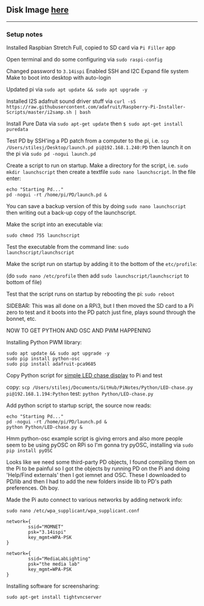 ## Disk Image [here](https://drive.google.com/file/d/1zVlfoxGsFtwZIYpvnRLcRFOTBBEWlb-O/view?usp=sharing)

___

### Setup notes

Installed Raspbian Stretch Full, copied to SD card via `Pi Filler` app

Open terminal and do some configuring via `sudo raspi-config`

Changed password to `3.14ispi`
Enabled SSH and I2C
Expand file system
Make to boot into desktop with auto-login

Updated pi via `sudo apt update && sudo apt upgrade -y`

Installed I2S adafruit sound driver stuff via `curl -sS https://raw.githubusercontent.com/adafruit/Raspberry-Pi-Installer-Scripts/master/i2samp.sh | bash`

Install Pure Data via `sudo apt-get update` then `$ sudo apt-get install puredata`

Test PD by SSH'ing a PD patch from a computer to the pi, i.e. `scp /Users/stilesj/Desktop/launch.pd pi@192.168.1.240:PD` then launch it on the pi via `sudo pd -nogui launch.pd`

Create a script to run on startup.  Make a directory for the script, i.e. `sudo mkdir launchscript` then create a textfile `sudo nano launchscript`.  In the file enter:

```
echo "Starting Pd..."
pd -nogui -rt /home/pi/PD/launch.pd &
```

You can save a backup version of this by doing `sudo nano launchscript` then writing out a back-up copy of the launchscript.

Make the script into an executable via:

`sudo chmod 755 launchscript`

Test the executable from the command line: `sudo launchscript/launchscript`

Make the script run on startup by adding it to the bottom of the `etc/profile`:

(do `sudo nano /etc/profile` then add `sudo launchscript/launchscript` to bottom of file)

Test that the script runs on startup by rebooting the pi: `sudo reboot`

SIDEBAR: This was all done on a RPi3, but I then moved the SD card to a Pi zero to test and it boots into the PD patch just fine, plays sound through the bonnet, etc.

NOW TO GET PYTHON AND OSC AND PWM HAPPENING

Installing Python PWM library:
```
sudo apt update && sudo apt upgrade -y
sudo pip install python-osc
sudo pip install adafruit-pca9685
```

Copy Python script for [simple LED chase display](https://github.com/jts3k/PiNotes/blob/master/Python/LED-chase.py) to Pi and test

copy: `scp /Users/stilesj/Documents/GitHub/PiNotes/Python/LED-chase.py pi@192.168.1.194:Python`
test: `python Python/LED-chase.py`

Add python script to startup script, the source now reads:

```
echo "Starting Pd..."
pd -nogui -rt /home/pi/PD/launch.pd &
python Python/LED-chase.py &
```

Hmm python-osc example script is giving errors and also more people seem to be using pyOSC on RPi so I'm gonna try pyOSC, installing via `sudo pip install pyOSC`

Looks like we need some third-party PD objects, I found compiling them on the Pi to be painful so I got the objects by running PD on the Pi and doing 'Help/Find externals' then I got iemnet and OSC.  These I downloaded to PD/lib and then I had to add the new folders inside lib to PD's path preferences.  Oh boy.

Made the Pi auto connect to various networks by adding network info:

`sudo nano /etc/wpa_supplicant/wpa_supplicant.conf`

```
network={
        ssid="MOMNET"
        psk="3.14ispi"
        key_mgmt=WPA-PSK
}

network={
        ssid="MediaLabLighting"
        psk="the media lab"
        key_mgmt=WPA-PSK
}
```

Installing software for screensharing:

```sudo apt-get install tightvncserver```
